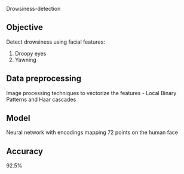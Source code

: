  Drowsiness-detection
## Objective
Detect drowsiness using facial features:
1. Droopy eyes
2. Yawning

## Data preprocessing
Image processing techniques to vectorize the features - Local Binary Patterns and Haar cascades

## Model
Neural network with encodings mapping 72 points on the human face

## Accuracy
92.5%


